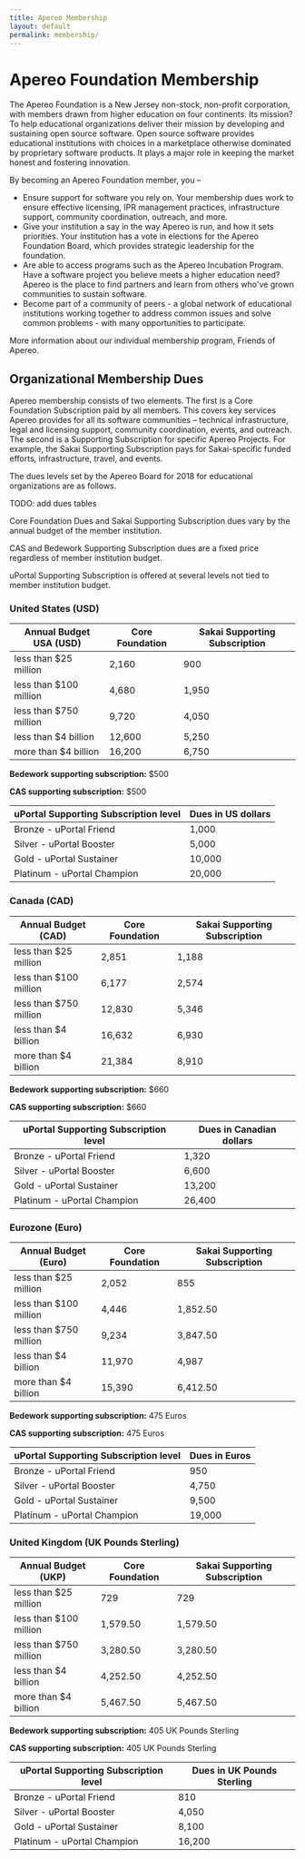 ```yaml
---
title: Apereo Membership
layout: default
permalink: membership/
---
```


# Apereo Foundation Membership

The  Apereo Foundation is a New Jersey non-stock, non-profit corporation, with
members drawn from higher education on four continents. Its mission? To help
educational organizations deliver their mission by developing and sustaining
open source software. Open source software provides educational institutions
with choices in a marketplace otherwise dominated by proprietary
software products. It plays a major role in keeping the market honest and
fostering innovation.

By becoming an Apereo Foundation member, you –

+ Ensure support for software you rely on. Your membership dues work to ensure
  effective licensing, IPR management practices, infrastructure support,
  community coordination, outreach, and more.
+ Give your institution a say in the way Apereo is run, and how it sets
  priorities. Your institution has a vote in elections for the Apereo Foundation
  Board, which provides strategic leadership for the foundation.
+ Are able to access programs such as the Apereo Incubation Program. Have a
  software project you believe meets a higher education need? Apereo is the
  place to find partners and learn from others who've grown communities to
  sustain software.
+ Become part of a community of peers - a global network of educational
  institutions working together to address common issues and solve common
  problems - with many opportunities to participate.

More information about our individual membership program, Friends of Apereo.

## Organizational Membership Dues

Apereo membership consists of two elements. The first is a  Core Foundation
Subscription paid by all members. This covers key services Apereo provides for
all its software communities – technical infrastructure, legal and licensing
support, community coordination, events, and outreach. The second is a
Supporting Subscription for specific Apereo Projects. For example, the Sakai
Supporting Subscription pays for Sakai-specific funded efforts, infrastructure,
travel, and events.

The dues levels set by the Apereo Board for 2018 for educational organizations
are as follows.

TODO: add dues tables

Core Foundation Dues and Sakai Supporting Subscription dues vary by the annual
budget of the member institution.

CAS and Bedework Supporting Subscription dues are a fixed price regardless of
member institution budget.

uPortal Supporting Subscription is offered at several levels not tied to
member institution budget.

### United States (USD)

| Annual Budget USA (USD) | Core Foundation | Sakai Supporting Subscription |
| ----------------------- | --------------- | ----------------------------- |
| less than $25 million   |  2,160          |   900                         |
| less than $100 million  |  4,680          | 1,950                         |
| less than $750 million  |  9,720          | 4,050                         |
| less than $4 billion    | 12,600          | 5,250                         |
| more than $4 billion    | 16,200          | 6,750                         |

**Bedework supporting subscription:** $500

**CAS supporting subscription:** $500

| uPortal Supporting Subscription level | Dues in US dollars |
| ------------------------------------- | ------------------ |
| Bronze - uPortal Friend               |  1,000             |
| Silver - uPortal Booster              |  5,000             |
| Gold - uPortal Sustainer              | 10,000             |
| Platinum - uPortal Champion           | 20,000             |

### Canada (CAD)

| Annual Budget (CAD) | Core Foundation | Sakai Supporting Subscription |
| ----------------------- | --------------- | ----------------------------- |
| less than $25 million   |  2,851          | 1,188                         |
| less than $100 million  |  6,177          | 2,574                         |
| less than $750 million  | 12,830          | 5,346                         |
| less than $4 billion    | 16,632          | 6,930                         |
| more than $4 billion    | 21,384          | 8,910                         |

**Bedework supporting subscription:** $660

**CAS supporting subscription:** $660

| uPortal Supporting Subscription level | Dues in Canadian dollars |
| ------------------------------------- | ------------------------ |
| Bronze - uPortal Friend               |  1,320                   |
| Silver - uPortal Booster              |  6,600                   |
| Gold - uPortal Sustainer              | 13,200                   |
| Platinum - uPortal Champion           | 26,400                   |

### Eurozone (Euro)

| Annual Budget (Euro)    | Core Foundation | Sakai Supporting Subscription |
| ----------------------- | --------------- | ----------------------------- |
| less than $25 million   |  2,052          |   855                         |
| less than $100 million  |  4,446          | 1,852.50                      |
| less than $750 million  |  9,234          | 3,847.50                      |
| less than $4 billion    | 11,970          | 4,987                         |
| more than $4 billion    | 15,390          | 6,412.50                      |

**Bedework supporting subscription:** 475 Euros

**CAS supporting subscription:** 475 Euros

| uPortal Supporting Subscription level | Dues in Euros |
| ------------------------------------- | ------------------------ |
| Bronze - uPortal Friend               |    950                   |
| Silver - uPortal Booster              |  4,750                   |
| Gold - uPortal Sustainer              |  9,500                   |
| Platinum - uPortal Champion           | 19,000                   |

### United Kingdom (UK Pounds Sterling)

| Annual Budget (UKP)     | Core Foundation | Sakai Supporting Subscription |
| ----------------------- | --------------- | ----------------------------- |
| less than $25 million   |    729          |   729                         |
| less than $100 million  |  1,579.50       | 1,579.50                      |
| less than $750 million  |  3,280.50       | 3,280.50                      |
| less than $4 billion    |  4,252.50       | 4,252.50                      |
| more than $4 billion    |  5,467.50       | 5,467.50                      |

**Bedework supporting subscription:** 405 UK Pounds Sterling

**CAS supporting subscription:** 405 UK Pounds Sterling

| uPortal Supporting Subscription level | Dues in UK Pounds Sterling |
| ------------------------------------- | -------------------------- |
| Bronze - uPortal Friend               |    810                     |
| Silver - uPortal Booster              |  4,050                     |
| Gold - uPortal Sustainer              |  8,100                     |
| Platinum - uPortal Champion           | 16,200                     |
